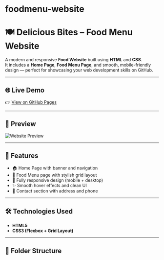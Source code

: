 # foodmenu-website
# 🍽️ Delicious Bites – Food Menu Website

A modern and responsive **Food Website** built using **HTML** and **CSS**.  
It includes a **Home Page**, **Food Menu Page**, and smooth, mobile-friendly design — perfect for showcasing your web development skills on GitHub.

---

## 🌐 Live Demo
👉 [View on GitHub Pages](https://yourusername.github.io/food-menu)

---

## 📸 Preview
![Website Preview](https://source.unsplash.com/1000x500/?restaurant,food)

---

## 🧠 Features
- 🏠 Home Page with banner and navigation  
- 🍕 Food Menu page with stylish grid layout  
- 📱 Fully responsive design (mobile + desktop)  
- ✨ Smooth hover effects and clean UI  
- 💬 Contact section with address and phone  

---

## 🛠️ Technologies Used
- **HTML5**
- **CSS3 (Flexbox + Grid Layout)**

---

## 📂 Folder Structure
